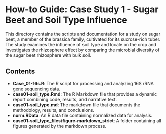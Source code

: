 # How-to Guide: Case Study 1 - Sugar Beet and Soil Type Influence

This directory contains the scripts and documentation for a study on sugar beet, a member of the brassica family, cultivated for its sucrose-rich tuber. The study examines the influence of soil type and locale on the crop and investigates the rhizosphere effect by comparing the microbial diversity of the sugar beet rhizosphere with bulk soil.

## Contents

-   **Case_01-16s.R**: The R script for processing and analyzing 16S rRNA gene sequencing data.
-   **case01-soil_type.Rmd**: The R Markdown file that provides a dynamic report combining code, results, and narrative text.
-   **case01-soil_type.md**: The markdown file that documents the methodology, results, and conclusions.
-   **norm.RData**: An R data file containing normalized data for analysis.
-   **case01-soil_type_files/figure-markdown_strict**: A folder containing all figures generated by the markdown process.
